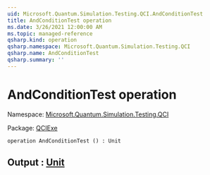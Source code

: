 ```yaml
---
uid: Microsoft.Quantum.Simulation.Testing.QCI.AndConditionTest
title: AndConditionTest operation
ms.date: 3/26/2021 12:00:00 AM
ms.topic: managed-reference
qsharp.kind: operation
qsharp.namespace: Microsoft.Quantum.Simulation.Testing.QCI
qsharp.name: AndConditionTest
qsharp.summary: ''
---
```


# AndConditionTest operation

Namespace: [Microsoft.Quantum.Simulation.Testing.QCI](xref:Microsoft.Quantum.Simulation.Testing.QCI)

Package: [QCIExe](https://nuget.org/packages/QCIExe)




```qsharp
operation AndConditionTest () : Unit
```


## Output : [Unit](xref:microsoft.quantum.lang-ref.unit)

